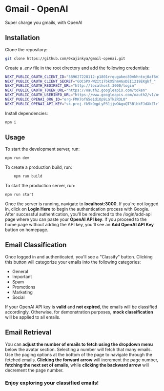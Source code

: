 
# Gmail - OpenAI

Super charge you gmails, with OpenAI


## Installation

Clone the repository:
```bash
git clone https://github.com/0xajinkya/gmail-openai.git
```

Create a .env file in the root directory and add the following credentials:
```bash
NEXT_PUBLIC_OAUTH_CLIENT_ID="589627228112-p1801rrqugakec80mkhntoj0af6m1r7n.apps.googleusercontent.com"
NEXT_PUBLIC_OAUTH_CLIENT_SECRET="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"
NEXT_PUBLIC_OAUTH_REDIRECT_URL="http://localhost:3000/login"
NEXT_PUBLIC_OAUTH_TOKEN_URL="https://oauth2.googleapis.com/token"
NEXT_PUBLIC_OAUTH_USERINFO_URL="https://www.googleapis.com/oauth2/v1/userinfo"
NEXT_PUBLIC_OPENAI_ORG_ID="org-FMK7ofG5e1diOp9LGTkZR3LO"
NEXT_PUBLIC_OPENAI_API_KEY="sk-proj-fk5k9qpLyP31jjwOAgxQT3BlbkFJdXkZlrlFkR4D5bTAxH0E"
```

Install dependencies:
```bash
npm i
```

## Usage
To start the development server, run:

```bash
npm run dev
```
To create a production build, run:

```bash
    npm run build
```

To start the production server, run:

```bash
npm run start
```

Once the server is running, navigate to **localhost:3000**. If you're not logged in, click on **Login Here** to begin the authentication process with Google. After successful authentication, you'll be redirected to the /login/add-api page where you can paste your **OpenAI API key**. If you proceed to the home page without adding the API key, you'll see an **Add OpenAI API Key** button on homepage.

## Email Classification

Once logged in and authenticated, you'll see a "Classify" button. Clicking this button will categorize your emails into the following categories:

* General
* Important
* Spam
* Promotions
* Marketing
* Social

If your OpenAI API key is **valid** and **not expired**, the emails will be classified accordingly. Otherwise, for demonstration purposes, **mock classification** will be applied to all emails.

## Email Retrieval

You can **adjust the number of emails to fetch using the dropdown menu** below the avatar section. Selecting a number will fetch that many emails. Use the paging options at the bottom of the page to navigate through the fetched emails. **Clicking the forward arrow** will increment the page number, **fetching the next set of emails**, while **clicking the backward arrow** will decrement the page number.

### Enjoy exploring your classified emails!






